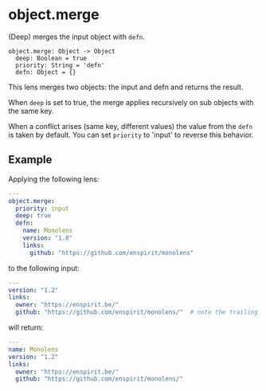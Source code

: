 # object.merge

(Deep) merges the input object with `defn`.

```
object.merge: Object -> Object
  deep: Boolean = true
  priority: String = 'defn'
  defn: Object = {}
```

This lens merges two objects: the input and defn and returns the result.

When `deep` is set to true, the merge applies recursively on sub objects
with the same key.

When a conflict arises (same key, different values) the value from the
`defn` is taken by default. You can set `priority` to 'input' to reverse
this behavior.

## Example

Applying the following lens:

```yaml
---
object.merge:
  priority: input
  deep: true
  defn:
    name: Monolens
    version: "1.0"
    links:
      github: "https://github.com/enspirit/monolens"
```

to the following input:

```yaml
---
version: "1.2"
links:
  owner: "https://enspirit.be/"
  github: "https://github.com/enspirit/monolens/"  # note the trailing slash
```

will return:

```yaml
---
name: Monolens
version: "1.2"
links:
  owner: "https://enspirit.be/"
  github: "https://github.com/enspirit/monolens/"
```
